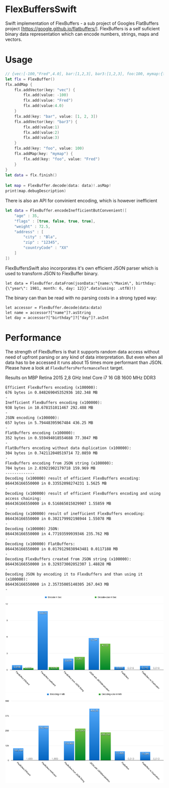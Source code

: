# FlexBuffersSwift
Swift implementation of FlexBuffers - a sub project of Googles FlatBuffers project [https://google.github.io/flatbuffers/].
FlexBuffers is a self suficient binary data representation which can encode numbers, strings, maps and vectors.

# Usage
```swift
// {vec:[-100,"Fred",4.0], bar:[1,2,3], bar3:[1,2,3], foo:100, mymap:{foo:"Fred"}}
let flx = FlexBuffer()
flx.addMap {
    flx.addVector(key: "vec") {
        flx.add(value: -100)
        flx.add(value: "Fred")
        flx.add(value:4.0)
    }
    flx.add(key: "bar", value: [1, 2, 3])
    flx.addVector(key: "bar3") {
        flx.add(value:1)
        flx.add(value:2)
        flx.add(value:3)
    }
    flx.add(key: "foo", value: 100)
    flx.addMap(key: "mymap") {
        flx.add(key: "foo", value: "Fred")
    }
}
let data = flx.finish()

let map = FlexBuffer.decode(data: data)!.asMap!
print(map.debugDescription)
```

There is also an API for convinient encoding, which is however inefficient
```swift
let data = FlexBuffer.encodeInefficientButConvenient([
    "age" : 35,
    "flags" : [true, false, true, true],
    "weight" : 72.5,
    "address" : [
        "city" : "Bla",
        "zip" : "12345",
        "countryCode" : "XX"
    ]
])
```

FlexBuffersSwift also incorporates it's own efficient JSON parser which is used to transform JSON to FlexBuffer binary.

```
let data = FlexBuffer.dataFrom(jsonData:"{name:\"Maxim\", birthday:{\"year\": 1981, month: 6, day: 12}}".data(using: .utf8)!)
```

The binary can than be read with no parsing costs in a strong typed way:

```
let accessor = FlexBuffer.decode(data:data)
let name = accessor?["name"]?.asString
let day = accessor?["birthday"]?["day"]?.asInt
```

# Performance
The strength of FlexBuffers is that it supports random data access without need of upfront parsing or any kind of data interpretation.
But even when all data has to be accessed it runs about 15 times more performant than JSON.
Please have a look at `FlexBuffersPerformanceTest` target.

Results on MBP Retina 2015
2,8 GHz Intel Core i7
16 GB 1600 MHz DDR3

```
Efficient FlexBuffers encoding (x100000):
676 bytes in 0.848269045352936 102.348 MB
-
Inefficient FlexBuffers encoding (x100000):
938 bytes in 10.678151011467 292.488 MB
-
JSON encoding (x100000):
657 bytes in 5.79448395967484 436.25 MB
-
FlatBuffers encoding (x100000):
352 bytes in 0.559494018554688 77.3047 MB
-
FlatBuffers encoding without data duplication (x100000):
304 bytes in 0.742112040519714 72.0859 MB
-
FlexBuffers encoding from JSON string (x100000):
704 bytes in 2.03921902179718 159.969 MB
-------------
Decoding (x100000) result of efficient FlexBuffers encoding:
864436166550000 in 0.33552098274231 1.5625 MB
-
Decoding (x100000) result of efficient FlexBuffers encoding and using access chaining:
864436166550000 in 0.516865015029907 1.55859 MB
-
Decoding (x100000) result of inefficient FlexBuffers encoding:
864436166550000 in 0.302179992198944 1.55078 MB
-
Decoding (x100000) JSON:
864436166550000 in 4.77193599939346 235.762 MB
-
Decoding (x100000) FlatBuffers:
864436166550000 in 0.0179129838943481 0.0117188 MB
-
Decoding FlexBuffers created from JSON string (x100000):
864436166550000 in 0.329373002052307 1.48828 MB
-
Decoding JSON by encoding it to FlexBuffers and than using it (x100000):
864436166550000 in 2.35735005140305 267.043 MB
-
```
![](docs/benchmark1.png)
![](docs/benchmark2.png)
